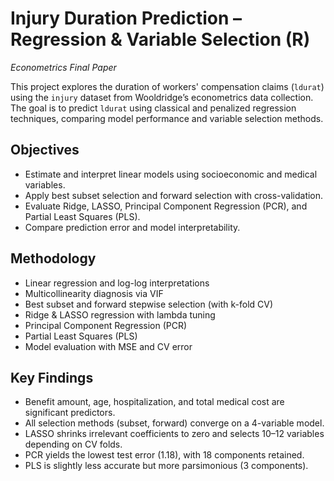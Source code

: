 # Injury Duration Prediction – Regression & Variable Selection (R)
*Econometrics Final Paper*

This project explores the duration of workers' compensation claims (`ldurat`) using the `injury` dataset from Wooldridge’s econometrics data collection. The goal is to predict `ldurat` using classical and penalized regression techniques, comparing model performance and variable selection methods.

## Objectives

- Estimate and interpret linear models using socioeconomic and medical variables.
- Apply best subset selection and forward selection with cross-validation.
- Evaluate Ridge, LASSO, Principal Component Regression (PCR), and Partial Least Squares (PLS).
- Compare prediction error and model interpretability.

## Methodology

- Linear regression and log-log interpretations
- Multicollinearity diagnosis via VIF
- Best subset and forward stepwise selection (with k-fold CV)
- Ridge & LASSO regression with lambda tuning
- Principal Component Regression (PCR)
- Partial Least Squares (PLS)
- Model evaluation with MSE and CV error

## Key Findings

- Benefit amount, age, hospitalization, and total medical cost are significant predictors.
- All selection methods (subset, forward) converge on a 4-variable model.
- LASSO shrinks irrelevant coefficients to zero and selects 10–12 variables depending on CV folds.
- PCR yields the lowest test error (1.18), with 18 components retained.
- PLS is slightly less accurate but more parsimonious (3 components).